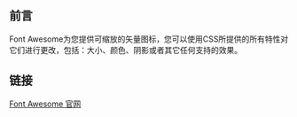 ## 前言

Font Awesome为您提供可缩放的矢量图标，您可以使用CSS所提供的所有特性对它们进行更改，包括：大小、颜色、阴影或者其它任何支持的效果。

## 链接

[Font Awesome 官网](http://fontawesome.dashgame.com/)

